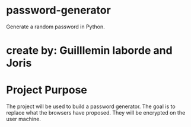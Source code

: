 # password-generator
Generate a random password in Python.

# create by: Guilllemin laborde and Joris


# Project Purpose
The project will be used to build a password generator. The goal is to replace what the browsers have proposed. They will be encrypted on the user machine.
